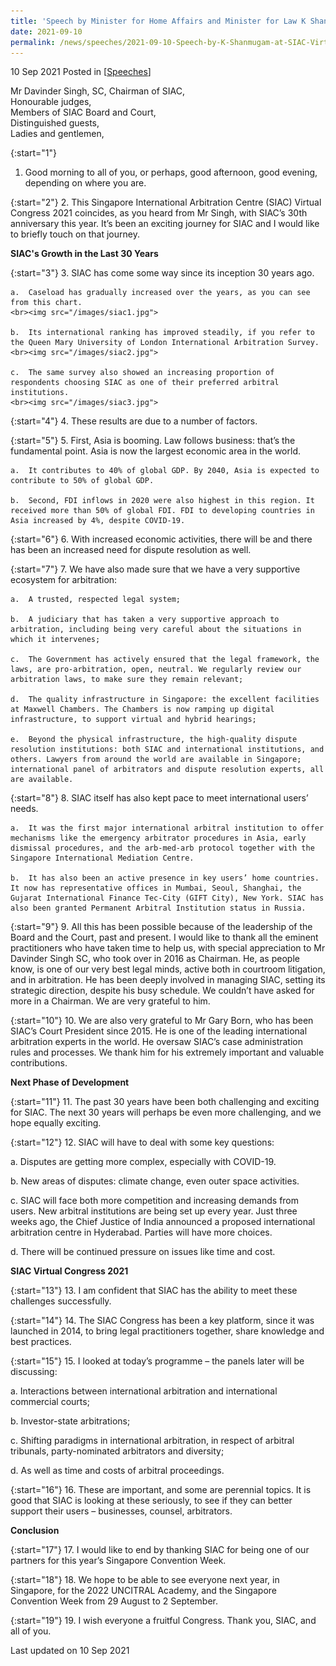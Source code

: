 ```yaml
---
title: 'Speech by Minister for Home Affairs and Minister for Law K Shanmugam SC at SIAC Virtual Congress 2021'
date: 2021-09-10
permalink: /news/speeches/2021-09-10-Speech-by-K-Shanmugam-at-SIAC-Virtual-Congress-2021
---
```


10 Sep 2021 Posted in [[Speeches](/news/speeches)]

Mr Davinder Singh, SC, Chairman of SIAC, <br>
Honourable judges,<br>
Members of SIAC Board and Court,<br>
Distinguished guests,<br>
Ladies and gentlemen,

{:start="1"}
1.	Good morning to all of you, or perhaps, good afternoon, good evening, depending on where you are.

{:start="2"}
2.	This Singapore International Arbitration Centre (SIAC) Virtual Congress 2021 coincides, as you heard from Mr Singh, with SIAC’s 30th anniversary this year. It’s been an exciting journey for SIAC and I would like to briefly touch on that journey.

**SIAC's Growth in the Last 30 Years**

{:start="3"}
3.	SIAC has come some way since its inception 30 years ago.

    a.	Caseload has gradually increased over the years, as you can see from this chart.
    <br><img src="/images/siac1.jpg">
    
    b.	Its international ranking has improved steadily, if you refer to the Queen Mary University of London International Arbitration Survey.
    <br><img src="/images/siac2.jpg">
    
    c.	The same survey also showed an increasing proportion of respondents choosing SIAC as one of their preferred arbitral institutions. 
    <br><img src="/images/siac3.jpg">

{:start="4"}
4.	These results are due to a number of factors.

{:start="5"}
5.	First, Asia is booming. Law follows business: that’s the fundamental point. Asia is now the largest economic area in the world. 

    a.	It contributes to 40% of global GDP. By 2040, Asia is expected to contribute to 50% of global GDP.

    b.	Second, FDI inflows in 2020 were also highest in this region. It received more than 50% of global FDI. FDI to developing countries in Asia increased by 4%, despite COVID-19. 

{:start="6"}
6.	With increased economic activities, there will be and there has been an increased need for dispute resolution as well.

{:start="7"}
7.	We have also made sure that we have a very supportive ecosystem for arbitration:

    a.	A trusted, respected legal system;

    b.	A judiciary that has taken a very supportive approach to arbitration, including being very careful about the situations in which it intervenes;

    c.	The Government has actively ensured that the legal framework, the laws, are pro-arbitration, open, neutral. We regularly review our arbitration laws, to make sure they remain relevant;

    d.	The quality infrastructure in Singapore: the excellent facilities at Maxwell Chambers. The Chambers is now ramping up digital infrastructure, to support virtual and hybrid hearings;

    e.	Beyond the physical infrastructure, the high-quality dispute resolution institutions: both SIAC and international institutions, and others. Lawyers from around the world are available in Singapore; international panel of arbitrators and dispute resolution experts, all are available.

{:start="8"}
8.	SIAC itself has also kept pace to meet international users’ needs.

    a.	It was the first major international arbitral institution to offer mechanisms like the emergency arbitrator procedures in Asia, early dismissal procedures, and the arb-med-arb protocol together with the Singapore International Mediation Centre.

    b.	It has also been an active presence in key users’ home countries. It now has representative offices in Mumbai, Seoul, Shanghai, the Gujarat International Finance Tec-City (GIFT City), New York. SIAC has also been granted Permanent Arbitral Institution status in Russia.

{:start="9"}
9.	All this has been possible because of the leadership of the Board and the Court, past and present. I would like to thank all the eminent practitioners who have taken time to help us, with special appreciation to Mr Davinder Singh SC, who took over in 2016 as Chairman. He, as people know, is one of our very best legal minds, active both in courtroom litigation, and in arbitration. He has been deeply involved in managing SIAC, setting its strategic direction, despite his busy schedule. We couldn’t have asked for more in a Chairman. We are very grateful to him.

{:start="10"}
10.	We are also very grateful to Mr Gary Born, who has been SIAC’s Court President since 2015. He is one of the leading international arbitration experts in the world. He oversaw SIAC’s case administration rules and processes. We thank him for his extremely important and valuable contributions.

**Next Phase of Development**

{:start="11"}
11.	The past 30 years have been both challenging and exciting for SIAC. The next 30 years will perhaps be even more challenging, and we hope equally exciting.

{:start="12"}
12.	SIAC will have to deal with some key questions: 

   a.	Disputes are getting more complex, especially with COVID-19.

   b.	New areas of disputes: climate change, even outer space activities.

   c.	SIAC will face both more competition and increasing demands from users. New arbitral institutions are being set up every year. Just three weeks ago, the Chief Justice of India announced a proposed international arbitration centre in Hyderabad. Parties will have more choices. 

   d.	There will be continued pressure on issues like time and cost.

**SIAC Virtual Congress 2021**

{:start="13"}
13.	I am confident that SIAC has the ability to meet these challenges successfully.
  
{:start="14"}
14.	The SIAC Congress has been a key platform, since it was launched in 2014, to bring legal practitioners together, share knowledge and best practices.

{:start="15"}
15.	I looked at today’s programme – the panels later will be discussing:

   a.	Interactions between international arbitration and international commercial courts;

   b.	Investor-state arbitrations;

   c.	Shifting paradigms in international arbitration, in respect of arbitral tribunals, party-nominated arbitrators and diversity; 

   d.	As well as time and costs of arbitral proceedings.

{:start="16"}
16.	These are important, and some are perennial topics. It is good that SIAC is looking at these seriously, to see if they can better support their users – businesses, counsel, arbitrators.

**Conclusion**

{:start="17"}
17.	I would like to end by thanking SIAC for being one of our partners for this year’s Singapore Convention Week.

{:start="18"}
18.	We hope to be able to see everyone next year, in Singapore, for the 2022 UNCITRAL Academy, and the Singapore Convention Week from 29 August to 2 September.

{:start="19"}
19.	I wish everyone a fruitful Congress. Thank you, SIAC, and all of you.

<p class="right-side-updated">Last updated on 10 Sep 2021</p> 
